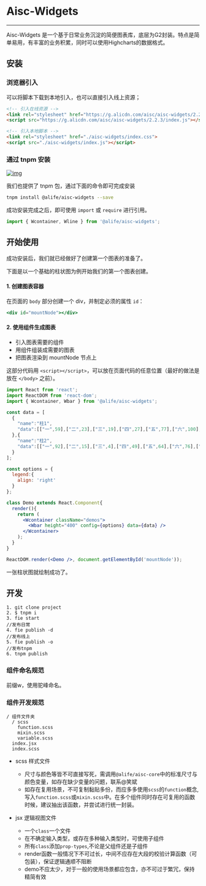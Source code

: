 # Aisc-Widgets

---

Aisc-Widgets 是一个基于日常业务沉淀的简便图表库，底层为G2封装。特点是简单易用，有丰富的业务积累，同时可以使用Highcharts的数据格式。

## 安装

### 浏览器引入

可以将脚本下载到本地引入，也可以直接引入线上资源；

```html
<!-- 引入在线资源 -->
<link rel="stylesheet" href="https://g.alicdn.com/aisc/aisc-widgets/2.2.3/index.css">
<script src="https://g.alicdn.com/aisc/aisc-widgets/2.2.3/index.js"></script>
```

```html
<!-- 引入本地脚本 -->
<link rel="stylesheet" href="./aisc-widgets/index.css">
<script src="./aisc-widgets/index.js"></script>
```

### 通过 tnpm 安装

[![img](http://web.npm.alibaba-inc.com/badge/v/@alife/aisc-widgets.svg?style=flat-square)](http://web.npm.alibaba-inc.com/package/@alife/aisc-widgets)

我们也提供了 tnpm 包，通过下面的命令即可完成安装

```bash
tnpm install @alife/aisc-widgets --save
```

成功安装完成之后，即可使用 `import` 或 `require` 进行引用。

```jsx
import { Wcontainer, Wline } from '@alife/aisc-widgets';
```

## 开始使用

成功安装后，我们就已经做好了创建第一个图表的准备了。

下面是以一个基础的柱状图为例开始我们的第一个图表创建。

#### 1. 创建图表容器

在页面的 `body` 部分创建一个 div，并制定必须的属性 `id`：

```jsx
<div id="mountNode"></div>
```

#### 2. 使用组件生成图表

- 引入图表需要的组件
- 用组件组装成需要的图表
- 把图表渲染到 mountNode 节点上

这部分代码用 `<script></script>`，可以放在页面代码的任意位置（最好的做法是放在 `</body>` 之前）。

```jsx
import React from 'react';
import ReactDOM from 'react-dom';
import { Wcontainer, Wbar } from '@alife/aisc-widgets';

const data = [
  {
    "name":"柱1",
    "data":[["一",59],["二",23],["三",19],["四",27],["五",77],["六",100],["七",70],["八",61],["九",15]]
  },{
    "name":"柱2",
    "data":[["一",92],["二",15],["三",4],["四",49],["五",64],["六",76],["七",21],["八",100],["九",71]]
  }
];

const options = {
  legend:{
    align: 'right'
  }
};

class Demo extends React.Component{
  render(){
    return (
      <Wcontainer className="demos">
        <Wbar height="400" config={options} data={data} />
      </Wcontainer>
    );
  }
}

ReactDOM.render(<Demo />, document.getElementById('mountNode'));
```

一张柱状图就绘制成功了。

## 开发

```
1. git clone project
2. $ tnpm i
3. fie start
//发布日常
4. fie publish -d
//发布线上
5. fie publish -o
//发布tnpm
6. tnpm publish
```

### 组件命名规范

前缀w，使用驼峰命名。

### 组件开发规范

```
/ 组件文件夹
  / scss
    function.scss
    mixin.scss
    variable.scss
  index.jsx
  index.scss
```


- scss 样式文件
  - 尺寸与颜色等皆不可直接写死，需调用`@alife/aisc-core`中的标准尺寸与颜色变量，如存在缺少变量的问题，联系@笑斌
  - 如存在复用场景，不可复制黏贴多份，而应多多使用`scss`的`function`概念, 写入`function.scss`或`mixin.scss`中。在多个组件同时存在可复用的函数时候，建议抽出该函数，并尝试进行统一封装。

- jsx 逻辑视图文件
  - 一个`class`一个文件
  - 在不确定输入类型，或存在多种输入类型时，可使用子组件
  - 所有`class`添加`prop-types`,不论是父组件还是子组件
  - render函数一般情况下不可过长，中间不应存在大段的校验计算函数（可包装），保证逻辑通顺不阻断
  - demo不应太少，对于一般的使用场景都应包含，亦不可过于繁冗，保持精简有效
